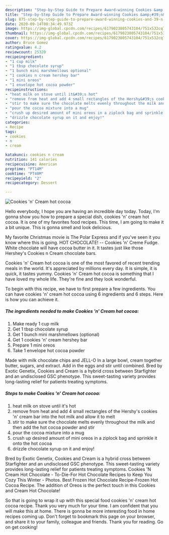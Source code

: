 ```yaml
---
description: "Step-by-Step Guide to Prepare Award-winning Cookies &amp;#39;n&amp;#39; Cream hot cocoa"
title: "Step-by-Step Guide to Prepare Award-winning Cookies &amp;#39;n&amp;#39; Cream hot cocoa"
slug: 875-step-by-step-guide-to-prepare-award-winning-cookies-and-39-n-and-39-cream-hot-cocoa
date: 2020-09-14T00:34:49.973Z
image: https://img-global.cpcdn.com/recipes/6179023805743104/751x532cq70/cookies-n-cream-hot-cocoa-recipe-main-photo.jpg
thumbnail: https://img-global.cpcdn.com/recipes/6179023805743104/751x532cq70/cookies-n-cream-hot-cocoa-recipe-main-photo.jpg
cover: https://img-global.cpcdn.com/recipes/6179023805743104/751x532cq70/cookies-n-cream-hot-cocoa-recipe-main-photo.jpg
author: Bruce Gomez
ratingvalue: 4.2
reviewcount: 25320
recipeingredient:
- "1 cup milk"
- "1 tbsp chocolate syrup"
- "1 bunch mini marshmellows optional"
- "1 cookies n cream hershey bar"
- "1 mini oreos"
- "1 envelope hot cocoa powder"
recipeinstructions:
- "heat milk on stove until it&#39;s hot"
- "remove from heat and add 4 small rectangles of the Hershy&#39;s cookies &#39;n&#39; cream bar into the hot milk and allow it to melt"
- "stir to make sure the chocolate melts evenly throughout the milk and then add the hot cocoa powder and stir"
- "pour the cocoa mixture into a mug"
- "crush up desired amount of mini oreos in a ziplock bag and sprinkle it onto the hot cocoa"
- "drizzle chocolate syrup on it and enjoy!"
categories:
- Recipe
tags:
- cookies
- n
- cream

katakunci: cookies n cream 
nutrition: 141 calories
recipecuisine: American
preptime: "PT14M"
cooktime: "PT40M"
recipeyield: "2"
recipecategory: Dessert

---
```



![Cookies &#39;n&#39; Cream hot cocoa](https://img-global.cpcdn.com/recipes/6179023805743104/751x532cq70/cookies-n-cream-hot-cocoa-recipe-main-photo.jpg)

Hello everybody, I hope you are having an incredible day today. Today, I'm gonna show you how to prepare a special dish, cookies &#39;n&#39; cream hot cocoa. It is one of my favorites food recipes. This time, I am going to make it a bit unique. This is gonna smell and look delicious.

My favorite Christmas movie is The Polar Express and if you&#39;ve seen it you know where this is going. HOT CHOCOLATE! -- Cookies &#39;n&#39; Creme Fudge. White chocolate will have cocoa butter in it. It tastes just like those Hershey&#39;s Cookies n Cream chocolate bars.

Cookies &#39;n&#39; Cream hot cocoa is one of the most favored of recent trending meals in the world. It's appreciated by millions every day. It is simple, it is quick, it tastes yummy. Cookies &#39;n&#39; Cream hot cocoa is something that I have loved my whole life. They're fine and they look wonderful.


To begin with this recipe, we have to first prepare a few ingredients. You can have cookies &#39;n&#39; cream hot cocoa using 6 ingredients and 6 steps. Here is how you can achieve it.

<!--inarticleads1-->

##### The ingredients needed to make Cookies &#39;n&#39; Cream hot cocoa:

1. Make ready 1 cup milk
1. Get 1 tbsp chocolate syrup
1. Get 1 bunch mini marshmellows (optional)
1. Get 1 cookies &#39;n&#39; cream hershey bar
1. Prepare 1 mini oreos
1. Take 1 envelope hot cocoa powder


Made with milk chocolate chips and JELL-O In a large bowl, cream together butter, sugars, and extract. Add in the eggs and stir until combined. Bred by Exotic Genetix, Cookies and Cream is a hybrid cross between Starfighter and an undisclosed GSC phenotype. This sweet-tasting variety provides long-lasting relief for patients treating symptoms. 

<!--inarticleads2-->

##### Steps to make Cookies &#39;n&#39; Cream hot cocoa:

1. heat milk on stove until it&#39;s hot
1. remove from heat and add 4 small rectangles of the Hershy&#39;s cookies &#39;n&#39; cream bar into the hot milk and allow it to melt
1. stir to make sure the chocolate melts evenly throughout the milk and then add the hot cocoa powder and stir
1. pour the cocoa mixture into a mug
1. crush up desired amount of mini oreos in a ziplock bag and sprinkle it onto the hot cocoa
1. drizzle chocolate syrup on it and enjoy!


Bred by Exotic Genetix, Cookies and Cream is a hybrid cross between Starfighter and an undisclosed GSC phenotype. This sweet-tasting variety provides long-lasting relief for patients treating symptoms. Cookies &#39;N Cream Hot Chocolate - To-Die-For Hot Chocolate Recipes to Keep You Cozy This Winter - Photos. Best Frozen Hot Chocolate Recipe-Frozen Hot Cocoa Recipe. The addition of Oreos is the perfect touch in this Cookies and Cream Hot Chocolate! 

So that is going to wrap it up with this special food cookies &#39;n&#39; cream hot cocoa recipe. Thank you very much for your time. I am confident that you will make this at home. There is gonna be more interesting food in home recipes coming up. Don't forget to bookmark this page on your browser, and share it to your family, colleague and friends. Thank you for reading. Go on get cooking!
